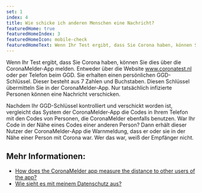 ```yaml
---
set: 1
index: 4
title: Wie schicke ich anderen Menschen eine Nachricht?
featuredHome: true
featuredHomeIndex: 3
featuredHomeIcon: mobile-check
featuredHomeText: Wenn Ihr Test ergibt, dass Sie Corona haben, können Sie dies ...
---
```

Wenn Ihr Test ergibt, dass Sie Corona haben, können Sie dies über die CoronaMelder-App melden. Entweder über die Website www.coronatest.nl oder per Telefon beim GGD. Sie erhalten einen persönlichen GGD-Schlüssel. Dieser besteht aus 7 Zahlen und Buchstaben. Diesen Schlüssel übermitteln Sie in der CoronaMelder-App. Nur tatsächlich infizierte Personen können eine Nachricht verschicken.

Nachdem Ihr GGD-Schlüssel kontrolliert und verschickt worden ist, vergleicht das System der CoronaMelder-App die Codes in Ihrem Telefon mit den Codes von Personen, die CoronaMelder ebenfalls benutzen. War Ihr Code in der Nähe eines Codes einer anderen Person? Dann erhält dieser Nutzer der CoronaMelder-App die Warnmeldung, dass er oder sie in der Nähe einer Person mit Corona war. Wer das war, weiß der Empfänger nicht. 

## Mehr Informationen:
- [How does the CoronaMelder app measure the distance to other users of the app?](/{{page.lang}}/faq/2-1-hoe-meet-coronamelder-de-afstand) 
- [Wie sieht es mit meinem Datenschutz aus?](/{{page.lang}}/faq/2-8-hoe-zit-het-met-mijn-privacy)
